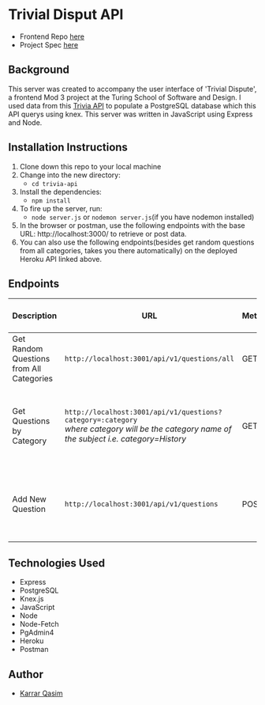 # Trivial Disput API

- Frontend Repo [here](https://github.com/KarrarQ/trivialdispute) <br>
- Project Spec [here](https://frontend.turing.edu/projects/module-3/showcase.html)

## Background

This server was created to accompany the user interface of 'Trivial Dispute', a frontend Mod 3 project at the Turing School of Software and Design. I used data from this [Trivia API](https://trivia.willfry.co.uk/) to populate a PostgreSQL database which this API querys using knex. This server was written in JavaScript using Express and Node.

## Installation Instructions

1. Clone down this repo to your local machine
2. Change into the new directory:
    - `cd trivia-api`
3. Install the dependencies:
    - `npm install`
4. To fire up the server, run:
    - `node server.js` or `nodemon server.js`(if you have nodemon installed)
5. In the browser or postman, use the following endpoints with the base URL: http://localhost:3000/ to retrieve or post data. 
6. You can also use the following endpoints(besides get random questions from all categories, takes you there automatically) on the deployed Heroku API linked above. 

## Endpoints

| Description | URL         | Method      | Required Properties for Request | Sample Sucessful Response |
| ----------- | ----------- | ----------- | ------------------------------- | ------------------------- |
| Get Random Questions from All Categories | `http://localhost:3001/api/v1/questions/all` | GET | none | array containing 20 trivia question objects |    
| Get Questions by Category | `http://localhost:3001/api/v1/questions?category=:category` <br> *where category will be the category name of the subject i.e. category=History* | GET | none | array containing trivia question objects from same category | 
| Add New Question | `http://localhost:3001/api/v1/questions` | POST | `{ "question": "What is the capital of Alaska?", "incorrect_answers": ["Fairbanks", "Anchorage" , "Wasilla"] "correct_answer": "Juneau"}` | `{ id: <id> in questions table}` |


## Technologies Used

- Express
- PostgreSQL
- Knex.js
- JavaScript
- Node
- Node-Fetch
- PgAdmin4
- Heroku
- Postman

## Author

- [Karrar Qasim](https://github.com/KarrarQ)